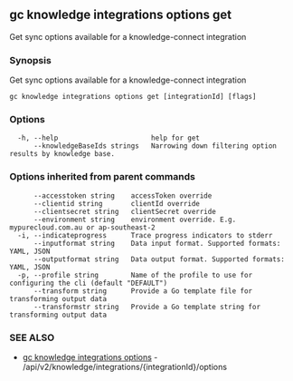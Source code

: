 ## gc knowledge integrations options get

Get sync options available for a knowledge-connect integration

### Synopsis

Get sync options available for a knowledge-connect integration

```
gc knowledge integrations options get [integrationId] [flags]
```

### Options

```
  -h, --help                       help for get
      --knowledgeBaseIds strings   Narrowing down filtering option results by knowledge base.
```

### Options inherited from parent commands

```
      --accesstoken string    accessToken override
      --clientid string       clientId override
      --clientsecret string   clientSecret override
      --environment string    environment override. E.g. mypurecloud.com.au or ap-southeast-2
  -i, --indicateprogress      Trace progress indicators to stderr
      --inputformat string    Data input format. Supported formats: YAML, JSON
      --outputformat string   Data output format. Supported formats: YAML, JSON
  -p, --profile string        Name of the profile to use for configuring the cli (default "DEFAULT")
      --transform string      Provide a Go template file for transforming output data
      --transformstr string   Provide a Go template string for transforming output data
```

### SEE ALSO

* [gc knowledge integrations options](gc_knowledge_integrations_options.html)	 - /api/v2/knowledge/integrations/{integrationId}/options


